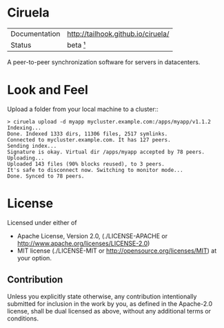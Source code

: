 Ciruela
=======

|              |                                           |
|--------------|-------------------------------------------|
|Documentation | http://tailhook.github.io/ciruela/        |
|Status        | beta [¹](#1)                              |


A peer-to-peer synchronization software for servers in datacenters.


Look and Feel
=============

Upload a folder from your local machine to a cluster::

    > ciruela upload -d myapp mycluster.example.com:/apps/myapp/v1.1.2
    Indexing...
    Done. Indexed 1333 dirs, 11306 files, 2517 symlinks.
    Connected to mycluster.example.com. It has 127 peers.
    Sending index...
    Signature is okay. Virtual dir /apps/myapp accepted by 78 peers.
    Uploading...
    Uploaded 143 files (90% blocks reused), to 3 peers.
    It's safe to disconnect now. Switching to monitor mode...
    Done. Synced to 78 peers.


License
=======

Licensed under either of

* Apache License, Version 2.0,
  (./LICENSE-APACHE or http://www.apache.org/licenses/LICENSE-2.0)
* MIT license (./LICENSE-MIT or http://opensource.org/licenses/MIT)
  at your option.

Contribution
------------

Unless you explicitly state otherwise, any contribution intentionally
submitted for inclusion in the work by you, as defined in the Apache-2.0
license, shall be dual licensed as above, without any additional terms or
conditions.

